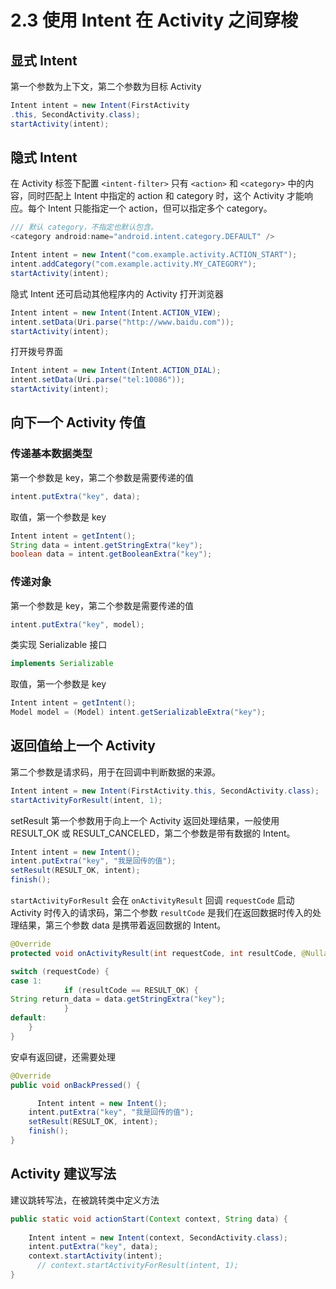 # 2.3 使用 Intent 在 Activity 之间穿梭
## 显式 Intent
第一个参数为上下文，第二个参数为目标  Activity
```java
Intent intent = new Intent(FirstActivity
.this, SecondActivity.class);
startActivity(intent);
```

## 隐式 Intent
在 Activity 标签下配置 `<intent-filter>`  只有 `<action>` 和 `<category>` 中的内容，同时匹配上 Intent 中指定的 action 和 category 时，这个 Activity 才能响应。每个 Intent 只能指定一个 action，但可以指定多个 category。
``` java
/// 默认 category，不指定也默认包含。
<category android:name="android.intent.category.DEFAULT" />
```
``` java
Intent intent = new Intent("com.example.activity.ACTION_START");
intent.addCategory("com.example.activity.MY_CATEGORY");
startActivity(intent);
```
隐式 Intent 还可启动其他程序内的 Activity
打开浏览器
``` java
Intent intent = new Intent(Intent.ACTION_VIEW);
intent.setData(Uri.parse("http://www.baidu.com"));
startActivity(intent);
```
打开拨号界面
``` java
Intent intent = new Intent(Intent.ACTION_DIAL);
intent.setData(Uri.parse("tel:10086"));
startActivity(intent);
```

## 向下一个 Activity 传值
### 传递基本数据类型
第一个参数是 key，第二个参数是需要传递的值
```java
intent.putExtra("key", data);
```
取值，第一个参数是 key
```java
Intent intent = getIntent();
String data = intent.getStringExtra("key");
boolean data = intent.getBooleanExtra("key");
```
### 传递对象
第一个参数是 key，第二个参数是需要传递的值
```java
intent.putExtra("key", model);
```
类实现 Serializable 接口
``` java
implements Serializable
```
取值，第一个参数是 key
``` java
Intent intent = getIntent();
Model model = (Model) intent.getSerializableExtra("key");
```

## 返回值给上一个 Activity
第二个参数是请求码，用于在回调中判断数据的来源。
``` java
Intent intent = new Intent(FirstActivity.this, SecondActivity.class);
startActivityForResult(intent, 1);
```

setResult 第一个参数用于向上一个 Activity 返回处理结果，一般使用 RESULT_OK 或 RESULT_CANCELED，第二个参数是带有数据的 Intent。

``` java
Intent intent = new Intent();
intent.putExtra("key", "我是回传的值");
setResult(RESULT_OK, intent);
finish();
```

`startActivityForResult` 会在 `onActivityResult` 回调 `requestCode` 启动 Activity 时传入的请求码，第二个参数 `resultCode` 是我们在返回数据时传入的处理结果，第三个参数 data 是携带着返回数据的 Intent。
``` java
@Override
protected void onActivityResult(int requestCode, int resultCode, @Nullable Intent data) {

switch (requestCode) {
case 1:
            if (resultCode == RESULT_OK) {
String return_data = data.getStringExtra("key");
            }
default:
    }
}
```
安卓有返回键，还需要处理
``` java
@Override
public void onBackPressed() {

	  Intent intent = new Intent();
    intent.putExtra("key", "我是回传的值");
    setResult(RESULT_OK, intent);
    finish();
}
```

## Activity 建议写法
建议跳转写法，在被跳转类中定义方法
``` java
public static void actionStart(Context context, String data) {
    
    Intent intent = new Intent(context, SecondActivity.class);
    intent.putExtra("key", data);
    context.startActivity(intent);
	  // context.startActivityForResult(intent, 1);
}
```